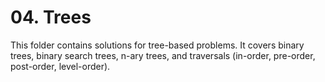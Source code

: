 # 04. Trees

This folder contains solutions for tree-based problems. It covers binary trees, binary search trees, n-ary trees, and traversals (in-order, pre-order, post-order, level-order).
